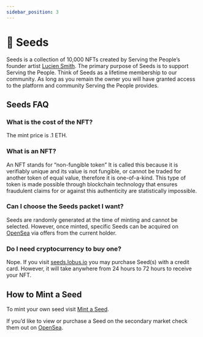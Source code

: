 ```yaml
---
sidebar_position: 3
---
```


# 🌱 Seeds

Seeds is a collection of 10,000 NFTs created by Serving the People’s founder artist [Lucien Smith](https://www.luciensmithstudio.com). The primary purpose of Seeds is to support Serving the People. Think of Seeds as a lifetime membership to our community. As long as you remain the owner you will have granted  access to the platform and community Serving the People provides.

## Seeds FAQ
### What is the cost of the NFT?
The mint price is .1 ETH.
    
### What is an NFT?
An NFT stands for “non-fungible token” It is called this because it is verifiably unique and its value is not fungible, or cannot be traded for another token of equal value, therefore it is one-of-a-kind. This type of token is made possible through blockchain technology that ensures fraudulent claims for or against this authenticity are statistically impossible.
 
### Can I choose the Seeds packet I want?
Seeds are randomly generated at the time of minting and cannot be selected. However, once minted, specific Seeds can be acquired on [OpenSea](https://opensea.io/collection/seeds-luciensmith) via offers from the current holder.
    
### Do I need cryptocurrency to buy one?
Nope. If you visit [seeds.lobus.io](http://seeds.lobus.io) you may purchase Seed(s) with a credit card. However, it will take anywhere from 24 hours to 72 hours to receive your NFT.

## How to Mint a Seed
To mint your own seed visit [Mint a Seed](mint-a-seed).

If you’d like to view or purchase a Seed on the secondary market check them out on [OpenSea](https://opensea.io/collection/seeds-luciensmith).
